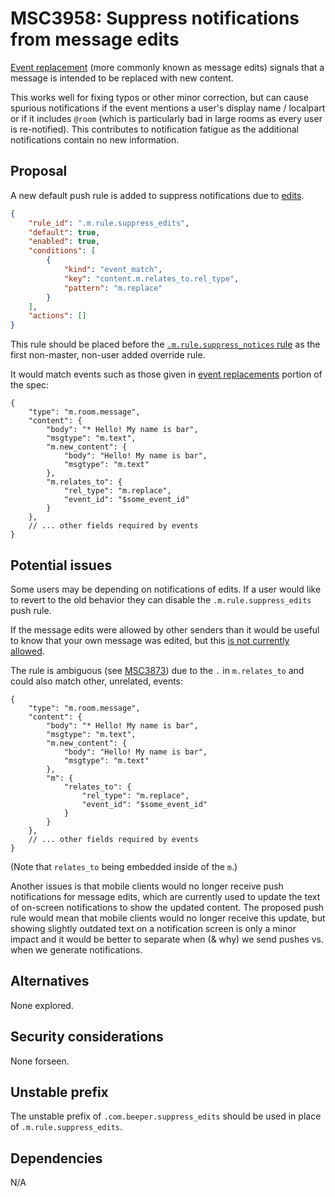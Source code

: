 # MSC3958: Suppress notifications from message edits

[Event replacement](https://spec.matrix.org/v1.5/client-server-api/#event-replacements)
(more commonly known as message edits) signals that a message is intended to
be replaced with new content.

This works well for fixing typos or other minor correction, but can cause
spurious notifications if the event mentions a user's display name / localpart or
if it includes `@room` (which is particularly bad in large rooms as every user
is re-notified). This contributes to notification fatigue as the additional
notifications contain no new information.

## Proposal

A new default push rule is added to suppress notifications due to [edits](https://spec.matrix.org/v1.5/client-server-api/#event-replacements).

```json
{
    "rule_id": ".m.rule.suppress_edits",
    "default": true,
    "enabled": true,
    "conditions": [
        {
            "kind": "event_match",
            "key": "content.m.relates_to.rel_type",
            "pattern": "m.replace"
        }
    ],
    "actions": []
}
```

This rule should be placed before the [`.m.rule.suppress_notices` rule](https://spec.matrix.org/v1.5/client-server-api/#default-override-rules)
as the first non-master, non-user added override rule.

It would match events such as those given in [event replacements](https://spec.matrix.org/v1.5/client-server-api/#event-replacements)
portion of the spec:

```json5
{
    "type": "m.room.message",
    "content": {
        "body": "* Hello! My name is bar",
        "msgtype": "m.text",
        "m.new_content": {
            "body": "Hello! My name is bar",
            "msgtype": "m.text"
        },
        "m.relates_to": {
            "rel_type": "m.replace",
            "event_id": "$some_event_id"
        }
    },
    // ... other fields required by events
}
```

## Potential issues

Some users may be depending on notifications of edits. If a user would like to
revert to the old behavior they can disable the `.m.rule.suppress_edits` push rule.

If the message edits were allowed by other senders than it would be useful to
know that your own message was edited, but this
[is not currently allowed](https://spec.matrix.org/v1.5/client-server-api/#validity-of-replacement-events).

The rule is ambiguous (see [MSC3873](https://github.com/matrix-org/matrix-spec-proposals/pull/3873))
due to the `.` in `m.relates_to` and could also match other, unrelated, events:

```json5
{
    "type": "m.room.message",
    "content": {
        "body": "* Hello! My name is bar",
        "msgtype": "m.text",
        "m.new_content": {
            "body": "Hello! My name is bar",
            "msgtype": "m.text"
        },
        "m": {
            "relates_to": {
                "rel_type": "m.replace",
                "event_id": "$some_event_id"
            }
        }
    },
    // ... other fields required by events
}
```

(Note that `relates_to` being embedded inside of the `m`.)

Another issues is that mobile clients would no longer receive push notifications for
message edits, which are currently used to update the text of on-screen notifications
to show the updated content. The proposed push rule would mean that mobile clients would
no longer receive this update, but showing slightly outdated text on a notification screen
is only a minor impact and it would be better to separate when (& why) we send pushes vs.
when we generate notifications.

## Alternatives

None explored.

## Security considerations

None forseen.

## Unstable prefix

The unstable prefix of `.com.beeper.suppress_edits` should be used in place of
`.m.rule.suppress_edits`.

## Dependencies

N/A
